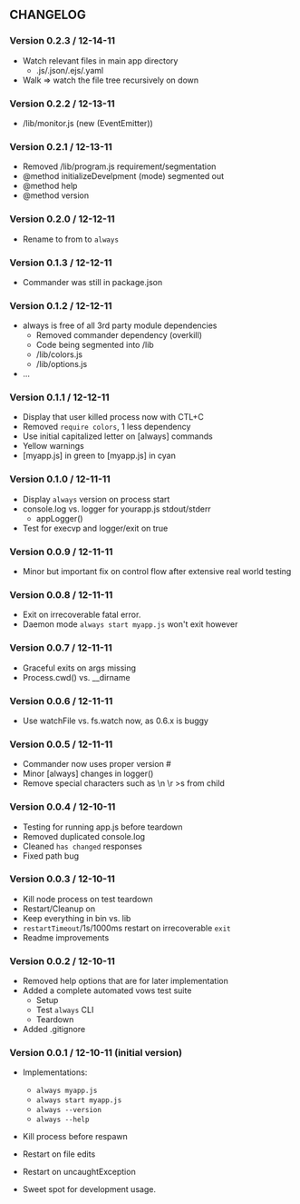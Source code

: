 
## CHANGELOG

### Version 0.2.3 / 12-14-11

- Watch relevant files in main app directory
	* .js/.json/.ejs/.yaml
- Walk => watch the file tree recursively on down

### Version 0.2.2 / 12-13-11

- /lib/monitor.js (new (EventEmitter))

### Version 0.2.1 / 12-13-11

- Removed /lib/program.js requirement/segmentation
- @method initializeDevelpment (mode) segmented out
- @method help
- @method version

### Version 0.2.0 / 12-12-11

- Rename to from to `always`

### Version 0.1.3 / 12-12-11

- Commander was still in package.json 

### Version 0.1.2 / 12-12-11

- always is free of all 3rd party module dependencies
	* Removed commander dependency (overkill)
	* Code being segmented into /lib
	* /lib/colors.js
	* /lib/options.js
- ...

### Version 0.1.1 / 12-12-11

- Display that user killed process now with CTL+C
- Removed `require colors`, 1 less dependency
- Use initial capitalized letter on [always] commands
- Yellow warnings
- [myapp.js] in green to [myapp.js] in cyan

### Version 0.1.0 / 12-11-11

- Display `always` version on process start
- console.log vs. logger for yourapp.js stdout/stderr
	- appLogger()
- Test for execvp and logger/exit on true

### Version 0.0.9 / 12-11-11

- Minor but important fix on control flow after extensive real world testing

### Version 0.0.8 / 12-11-11

- Exit on irrecoverable fatal error.
- Daemon mode `always start myapp.js` won't exit however

### Version 0.0.7 / 12-11-11

- Graceful exits on args missing
- Process.cwd() vs. __dirname

### Version 0.0.6 / 12-11-11

- Use watchFile vs. fs.watch now, as 0.6.x is buggy

### Version 0.0.5 / 12-11-11

- Commander now uses proper version #
- Minor [always] changes in logger()
- Remove special characters such as \n \r >s from child

### Version 0.0.4 / 12-10-11

- Testing for running app.js before teardown
- Removed duplicated console.log
- Cleaned `has changed` responses
- Fixed path bug

### Version 0.0.3 / 12-10-11

- Kill node process on test teardown
- Restart/Cleanup on 
- Keep everything in bin vs. lib
- `restartTimeout`/1s/1000ms restart on irrecoverable `exit`
- Readme improvements

### Version 0.0.2 / 12-10-11

- Removed help options that are for later implementation
- Added a complete automated vows test suite
	* Setup
	* Test `always` CLI
	* Teardown
- Added .gitignore

### Version 0.0.1 / 12-10-11 (initial version)

- Implementations:
	* `always myapp.js`
	* `always start myapp.js`
	* `always --version`
	* `always --help`
	
- Kill process before respawn
- Restart on file edits
- Restart on uncaughtException
- Sweet spot for development usage.
